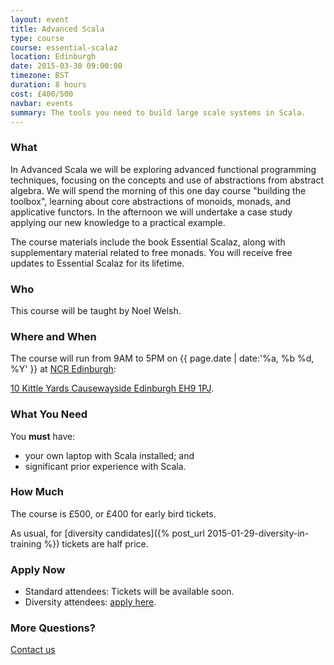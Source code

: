```yaml
---
layout: event
title: Advanced Scala
type: course
course: essential-scalaz
location: Edinburgh
date: 2015-03-30 09:00:00
timezone: BST
duration: 8 hours
cost: £400/500
navbar: events
summary: The tools you need to build large scale systems in Scala.
---
```


### What

In Advanced Scala we will be exploring advanced functional programming techniques,
focusing on the concepts and use of abstractions from abstract algebra.
We will spend the morning of this one day course "building the toolbox",
learning about core abstractions of monoids, monads, and applicative functors.
In the afternoon we will undertake a case study
applying our new knowledge to a practical example.

The course materials include the book Essential Scalaz,
along with supplementary material related to free monads.
You will receive free updates to Essential Scalaz for its lifetime.

### Who

This course will be taught by Noel Welsh.

### Where and When

The course will run from 9AM to 5PM on {{ page.date | date:'%a, %b %d, %Y' }} at [NCR Edinburgh](http://ncredinburgh.com/):

[10 Kittle Yards
Causewayside
Edinburgh
EH9 1PJ](https://www.google.co.uk/maps/place/Edinburgh,+City+of+Edinburgh+EH9+1PJ/@55.9355304,-3.1806197,17z/data=!3m1!4b1!4m2!3m1!1s0x4887c77eec54a2b7:0x4e240616aef2facb).

### What You Need

You **must** have:

- your own laptop with Scala installed; and
- significant prior experience with Scala.

### How Much

The course is £500, or £400 for early bird tickets.

As usual, for [diversity candidates]({% post_url 2015-01-29-diversity-in-training %}) tickets are half price.

### Apply Now

- Standard attendees: Tickets will be available soon.
- Diversity attendees: [apply here](https://docs.google.com/a/underscoreconsulting.com/forms/d/1dyPrqPrhj0MIVsRR3rbxhl2ZrJc3yQ_0XIqJMoGo8iY/viewform).

### More Questions?

[Contact us](/contact)
